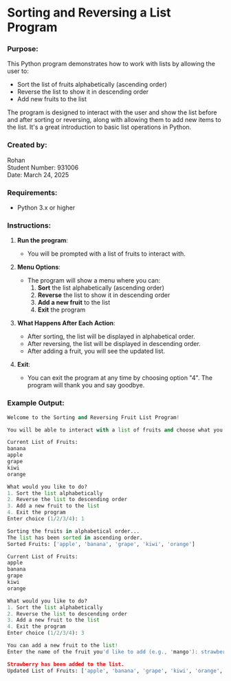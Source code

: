 # Sorting and Reversing a List Program

### Purpose:
This Python program demonstrates how to work with lists by allowing the user to:
- Sort the list of fruits alphabetically (ascending order)
- Reverse the list to show it in descending order
- Add new fruits to the list

The program is designed to interact with the user and show the list before and after sorting or reversing, along with allowing them to add new items to the list. It's a great introduction to basic list operations in Python.

### Created by:
Rohan  
Student Number: 931006  
Date: March 24, 2025

### Requirements:
* Python 3.x or higher

### Instructions:
1. **Run the program**:
   - You will be prompted with a list of fruits to interact with.
   
2. **Menu Options**:
   - The program will show a menu where you can:
     1. **Sort** the list alphabetically (ascending order)
     2. **Reverse** the list to show it in descending order
     3. **Add a new fruit** to the list
     4. **Exit** the program

3. **What Happens After Each Action**:
   - After sorting, the list will be displayed in alphabetical order.
   - After reversing, the list will be displayed in descending order.
   - After adding a fruit, you will see the updated list.
   
4. **Exit**:
   - You can exit the program at any time by choosing option "4". The program will thank you and say goodbye.

### Example Output:

```python
Welcome to the Sorting and Reversing Fruit List Program!

You will be able to interact with a list of fruits and choose what you want to do with it.

Current List of Fruits:
banana
apple
grape
kiwi
orange

What would you like to do?
1. Sort the list alphabetically
2. Reverse the list to descending order
3. Add a new fruit to the list
4. Exit the program
Enter choice (1/2/3/4): 1

Sorting the fruits in alphabetical order...
The list has been sorted in ascending order.
Sorted Fruits: ['apple', 'banana', 'grape', 'kiwi', 'orange']

Current List of Fruits:
apple
banana
grape
kiwi
orange

What would you like to do?
1. Sort the list alphabetically
2. Reverse the list to descending order
3. Add a new fruit to the list
4. Exit the program
Enter choice (1/2/3/4): 3

You can add a new fruit to the list!
Enter the name of the fruit you'd like to add (e.g., 'mango'): strawberry

Strawberry has been added to the list.
Updated List of Fruits: ['apple', 'banana', 'grape', 'kiwi', 'orange', 'strawberry']
